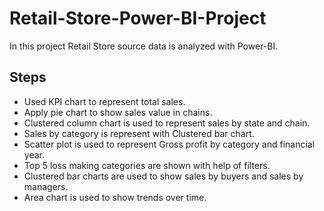 
# Retail-Store-Power-BI-Project

In this project Retail Store source data is analyzed with Power-BI.


## Steps

- Used KPI chart to represent total sales.
- Apply pie chart to show sales value in chains.
- Clustered column chart is used to represent sales by state and chain.
- Sales by category is represent with Clustered bar chart.
- Scatter plot is used to represent Gross profit by category and financial year.
- Top 5 loss making categories are shown with help of filters.
- Clustered bar charts are used to show sales by buyers and sales by managers.
- Area chart is used to show trends over time.
